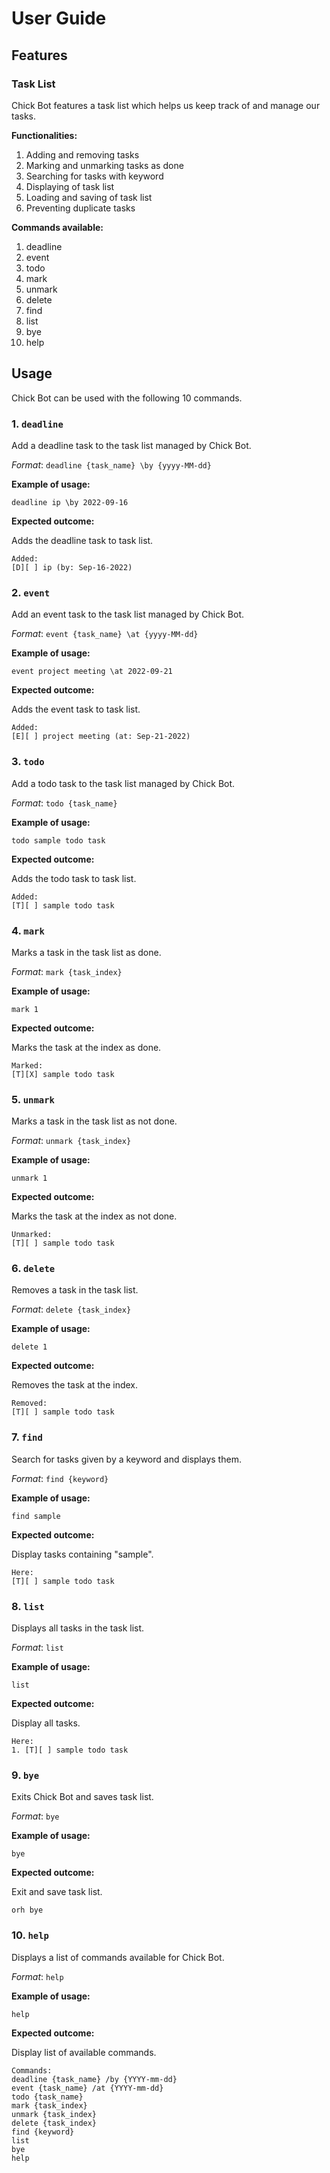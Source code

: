 # User Guide

## Features 

### Task List
Chick Bot features a task list which helps us keep track of and manage our tasks.

**Functionalities:**
1. Adding and removing tasks
2. Marking and unmarking tasks as done
3. Searching for tasks with keyword
4. Displaying of task list
5. Loading and saving of task list
6. Preventing duplicate tasks

**Commands available:**
1. deadline
2. event
3. todo
4. mark
5. unmark
6. delete
7. find
8. list
9. bye
10. help

## Usage

Chick Bot can be used with the following 10 commands.

### 1. `deadline`

Add a deadline task to the task list managed by Chick Bot.

*Format*: `deadline {task_name} \by {yyyy-MM-dd}`

**Example of usage:**

`deadline ip \by 2022-09-16`

**Expected outcome:**

Adds the deadline task to task list.

```
Added:
[D][ ] ip (by: Sep-16-2022)
```

### 2. `event`

Add an event task to the task list managed by Chick Bot.

*Format*: `event {task_name} \at {yyyy-MM-dd}`

**Example of usage:**

`event project meeting \at 2022-09-21`

**Expected outcome:**

Adds the event task to task list.

```
Added:
[E][ ] project meeting (at: Sep-21-2022)
```

### 3. `todo`

Add a todo task to the task list managed by Chick Bot.

*Format*: `todo {task_name}`

**Example of usage:**

`todo sample todo task`

**Expected outcome:**

Adds the todo task to task list.

```
Added:
[T][ ] sample todo task
```

### 4. `mark`

Marks a task in the task list as done.

*Format*: `mark {task_index}`

**Example of usage:**

`mark 1`

**Expected outcome:**

Marks the task at the index as done.

```
Marked:
[T][X] sample todo task
```

### 5. `unmark`

Marks a task in the task list as not done.

*Format*: `unmark {task_index}`

**Example of usage:**

`unmark 1`

**Expected outcome:**

Marks the task at the index as not done.

```
Unmarked:
[T][ ] sample todo task
```

### 6. `delete`

Removes a task in the task list.

*Format*: `delete {task_index}`

**Example of usage:**

`delete 1`

**Expected outcome:**

Removes the task at the index.

```
Removed:
[T][ ] sample todo task
```

### 7. `find`

Search for tasks given by a keyword and displays them.

*Format*: `find {keyword}`

**Example of usage:**

`find sample`

**Expected outcome:**

Display tasks containing "sample".

```
Here:
[T][ ] sample todo task
```

### 8. `list`

Displays all tasks in the task list.

*Format*: `list`

**Example of usage:**

`list`

**Expected outcome:**

Display all tasks.

```
Here:
1. [T][ ] sample todo task
```

### 9. `bye`

Exits Chick Bot and saves task list.

*Format*: `bye`

**Example of usage:**

`bye`

**Expected outcome:**

Exit and save task list.

```
orh bye
```

### 10. `help`

Displays a list of commands available for Chick Bot.

*Format*: `help`

**Example of usage:**

`help`

**Expected outcome:**

Display list of available commands.

```
Commands:
deadline {task_name} /by {YYYY-mm-dd}
event {task_name} /at {YYYY-mm-dd}
todo {task_name}
mark {task_index}
unmark {task_index}
delete {task_index}
find {keyword}
list
bye
help
```